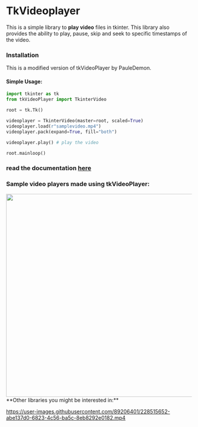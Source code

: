 # TkVideoplayer

This is a simple library to **play video** files in tkinter. This library also provides the ability to play, pause, 
skip and seek to specific timestamps of the video.

### Installation
This is a modified version of tkVideoPlayer by PauleDemon. 

#### Simple Usage:
```python
import tkinter as tk
from tkVideoPlayer import TkinterVideo

root = tk.Tk()

videoplayer = TkinterVideo(master=root, scaled=True)
videoplayer.load(r"samplevideo.mp4")
videoplayer.pack(expand=True, fill="both")

videoplayer.play() # play the video

root.mainloop()
```

### read the documentation [here](https://github.com/PaulleDemon/tkVideoPlayer/blob/master/Documentation.md)

### Sample video players made using tkVideoPlayer:
<img src="https://user-images.githubusercontent.com/89206401/229363046-36ebcffd-36d2-4c7f-98ce-4aa6b402e9e0.png" width=550> 
**Other libraries you might be interested in:**

https://user-images.githubusercontent.com/89206401/228515652-abe137d0-6823-4c56-ba5c-8eb8292e0182.mp4
